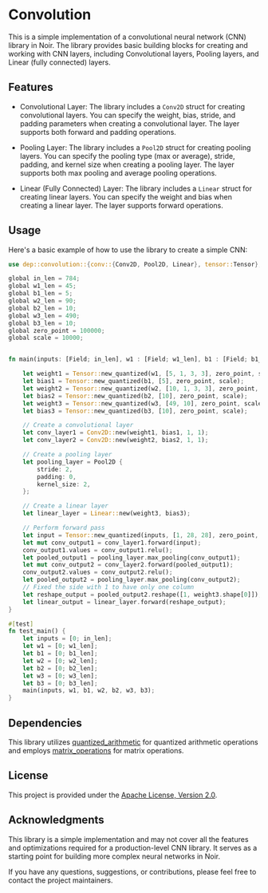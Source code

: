 # Convolution

This is a simple implementation of a convolutional neural network (CNN) library in Noir. The library provides basic building blocks for creating and working with CNN layers, including Convolutional layers, Pooling layers, and Linear (fully connected) layers.

## Features

- Convolutional Layer: The library includes a `Conv2D` struct for creating convolutional layers. You can specify the weight, bias, stride, and padding parameters when creating a convolutional layer. The layer supports both forward and padding operations.

- Pooling Layer: The library includes a `Pool2D` struct for creating pooling layers. You can specify the pooling type (max or average), stride, padding, and kernel size when creating a pooling layer. The layer supports both max pooling and average pooling operations.

- Linear (Fully Connected) Layer: The library includes a `Linear` struct for creating linear layers. You can specify the weight and bias when creating a linear layer. The layer supports forward operations.

## Usage

Here's a basic example of how to use the library to create a simple CNN:

```rust
use dep::convolution::{conv::{Conv2D, Pool2D, Linear}, tensor::Tensor};

global in_len = 784;
global w1_len = 45;
global b1_len = 5;
global w2_len = 90;
global b2_len = 10;
global w3_len = 490;
global b3_len = 10;
global zero_point = 100000;
global scale = 10000;


fn main(inputs: [Field; in_len], w1 : [Field; w1_len], b1 : [Field; b1_len], w2 : [Field; w2_len], b2 : [Field; b2_len], w3 : [Field; w3_len], b3 : [Field; b3_len]) {

    let weight1 = Tensor::new_quantized(w1, [5, 1, 3, 3], zero_point, scale);
    let bias1 = Tensor::new_quantized(b1, [5], zero_point, scale);
    let weight2 = Tensor::new_quantized(w2, [10, 1, 3, 3], zero_point, scale);
    let bias2 = Tensor::new_quantized(b2, [10], zero_point, scale);
    let weight3 = Tensor::new_quantized(w3, [49, 10], zero_point, scale);
    let bias3 = Tensor::new_quantized(b3, [10], zero_point, scale);

    // Create a convolutional layer
    let conv_layer1 = Conv2D::new(weight1, bias1, 1, 1);
    let conv_layer2 = Conv2D::new(weight2, bias2, 1, 1);

    // Create a pooling layer
    let pooling_layer = Pool2D {
        stride: 2,
        padding: 0,
        kernel_size: 2,
    };

    // Create a linear layer
    let linear_layer = Linear::new(weight3, bias3);

    // Perform forward pass
    let input = Tensor::new_quantized(inputs, [1, 28, 28], zero_point, scale);
    let mut conv_output1 = conv_layer1.forward(input);
    conv_output1.values = conv_output1.relu();
    let pooled_output1 = pooling_layer.max_pooling(conv_output1);
    let mut conv_output2 = conv_layer2.forward(pooled_output1);
    conv_output2.values = conv_output2.relu();
    let pooled_output2 = pooling_layer.max_pooling(conv_output2);
    // Fixed the side with 1 to have only one column
    let reshape_output = pooled_output2.reshape([1, weight3.shape[0]]);
    let linear_output = linear_layer.forward(reshape_output);
}

#[test]
fn test_main() {
    let inputs = [0; in_len];
    let w1 = [0; w1_len];
    let b1 = [0; b1_len];
    let w2 = [0; w2_len];
    let b2 = [0; b2_len];
    let w3 = [0; w3_len];
    let b3 = [0; b3_len];
    main(inputs, w1, b1, w2, b2, w3, b3);
}

```

## Dependencies

This library utilizes [quantized_arithmetic](https://github.com/storswiftlabs/quantized_arithmetic/tree/main) for quantized arithmetic operations and employs [matrix_operations](https://github.com/storswiftlabs/matrix_operations) for matrix operations.

## License

This project  is provided under the [Apache License, Version 2.0](LICENSE).

## Acknowledgments

This library is a simple implementation and may not cover all the features and optimizations required for a production-level CNN library. It serves as a starting point for building more complex neural networks in Noir.

If you have any questions, suggestions, or contributions, please feel free to contact the project maintainers.